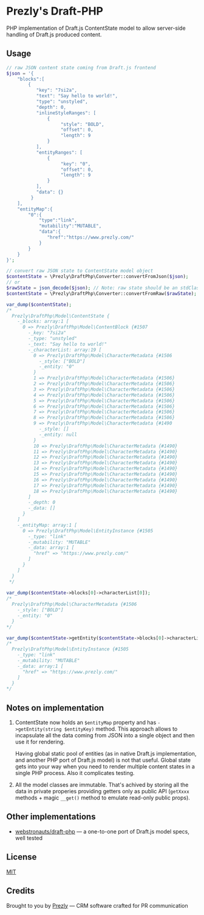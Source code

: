 Prezly's Draft-PHP
==================

PHP implementation of Draft.js ContentState model to allow server-side handling of Draft.js produced content.

Usage
-----
```php
// raw JSON content state coming from Draft.js frontend
$json = '{
    "blocks":[
        {
           "key": "7si2a",
           "text": "Say hello to world!",
           "type": "unstyled",
           "depth": 0,
           "inlineStyleRanges": [
               {
                    "style": "BOLD",
                    "offset": 0,
                    "length": 9
               }
           ],
           "entityRanges": [
               {
                    "key": "0",
                    "offset": 0,
                    "length": 9
               }
           ],
           "data": {}
         }
    ],
    "entityMap":{
        "0":{
            "type":"link",
            "mutability":"MUTABLE",
            "data":{
               "href":"https://www.prezly.com/"
            }
        }
    }
}';

// convert raw JSON state to ContentState model object 
$contentState = \Prezly\DraftPhp\Converter::convertFromJson($json);
// or
$rawState = json_decode($json); // Note: raw state should be an stdClass object, not an associative array
$contentState = \Prezly\DraftPhp\Converter::convertFromRaw($rawState);

var_dump($contentState);
/*
  Prezly\DraftPhp\Model\ContentState {
    -_blocks: array:1 [
      0 => Prezly\DraftPhp\Model\ContentBlock {#1507
        -_key: "7si2a"
        -_type: "unstyled"
        -_text: "Say hello to world!"
        -_characterList: array:19 [
          0 => Prezly\DraftPhp\Model\CharacterMetadata {#1506
            -_style: ["BOLD"]
            -_entity: "0"
          }
          1 => Prezly\DraftPhp\Model\CharacterMetadata {#1506}
          2 => Prezly\DraftPhp\Model\CharacterMetadata {#1506}
          3 => Prezly\DraftPhp\Model\CharacterMetadata {#1506}
          4 => Prezly\DraftPhp\Model\CharacterMetadata {#1506}
          5 => Prezly\DraftPhp\Model\CharacterMetadata {#1506}
          6 => Prezly\DraftPhp\Model\CharacterMetadata {#1506}
          7 => Prezly\DraftPhp\Model\CharacterMetadata {#1506}
          8 => Prezly\DraftPhp\Model\CharacterMetadata {#1506}
          9 => Prezly\DraftPhp\Model\CharacterMetadata {#1490
            -_style: []
            -_entity: null
          }
          10 => Prezly\DraftPhp\Model\CharacterMetadata {#1490}
          11 => Prezly\DraftPhp\Model\CharacterMetadata {#1490}
          12 => Prezly\DraftPhp\Model\CharacterMetadata {#1490}
          13 => Prezly\DraftPhp\Model\CharacterMetadata {#1490}
          14 => Prezly\DraftPhp\Model\CharacterMetadata {#1490}
          15 => Prezly\DraftPhp\Model\CharacterMetadata {#1490}
          16 => Prezly\DraftPhp\Model\CharacterMetadata {#1490}
          17 => Prezly\DraftPhp\Model\CharacterMetadata {#1490}
          18 => Prezly\DraftPhp\Model\CharacterMetadata {#1490}
        ]
        -_depth: 0
        -_data: []
      }
    ]
    -_entityMap: array:1 [
      0 => Prezly\DraftPhp\Model\EntityInstance {#1505
        -_type: "link"
        -_mutability: "MUTABLE"
        -_data: array:1 [
          "href" => "https://www.prezly.com/"
        ]
      }
    ]
  }
 */
 
var_dump($contentState->blocks[0]->characterList[0]);
/*
  Prezly\DraftPhp\Model\CharacterMetadata {#1506
    -_style: ["BOLD"]
    -_entity: "0"
  }
*/

var_dump($contentState->getEntity($contentState->blocks[0]->characterList[0]->entity);
/*
  Prezly\DraftPhp\Model\EntityInstance {#1505
    -_type: "link"
    -_mutability: "MUTABLE"
    -_data: array:1 [
      "href" => "https://www.prezly.com/"
    ]
  }
*/
```

Notes on implementation 
-----------------------

1. ContentState now holds an `$entityMap` property and has `->getEntity(string $entityKey)` method.
   This approach allows to incapsulate all the data coming from JSON into a single object and then use it for rendering.
   
   Having global static pool of entities (as in native Draft.js implementation, and another PHP port of Draft.js model) 
   is not that useful. Global state gets into your way when you need to render multiple content states in  a single PHP process.
   Also it complicates testing.
   
2. All the model classes are immutable. That's achived by storing all the data in private properies 
   providing getters only as public API (`getXxxx` methods + magic `__get()` method to emulate read-only public props).
   
Other implementations
---------------------

- [webstronauts/draft-php](https://github.com/webstronauts/draft-php) — a one-to-one port of Draft.js model specs, well tested

License
-------
[MIT](./LICENSE)

Credits
-------
Brought to you by [Prezly](https://www.prezly.com/) — CRM software crafted for PR communication 
